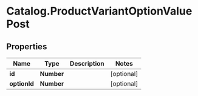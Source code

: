 # Catalog.ProductVariantOptionValuePost

## Properties
Name | Type | Description | Notes
------------ | ------------- | ------------- | -------------
**id** | **Number** |  | [optional] 
**optionId** | **Number** |  | [optional] 
